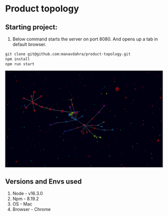 # Product topology

## Starting project:
1. Below command starts the server on port 8080. And opens up a tab in default browser.

```
git clone git@github.com:manavdahra/product-topology.git
npm install
npm run start
```

![Demo](./demo.png)

## Versions and Envs used
1. Node     -   v16.3.0
2. Npm      -   8.19.2
3. OS       -   Mac
4. Browser  -   Chrome
